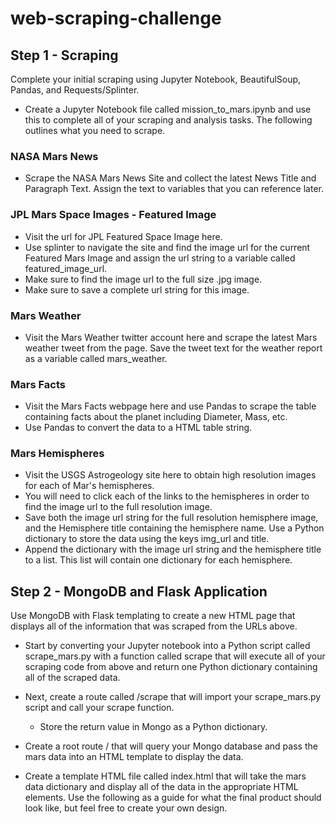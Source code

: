 # web-scraping-challenge

## Step 1 - Scraping
Complete your initial scraping using Jupyter Notebook, BeautifulSoup, Pandas, and Requests/Splinter.

* Create a Jupyter Notebook file called mission_to_mars.ipynb and use this to complete all of your scraping and analysis tasks. The following outlines what you need to scrape.

### NASA Mars News

* Scrape the NASA Mars News Site and collect the latest News Title and Paragraph Text. Assign the text to variables that you can reference later.

### JPL Mars Space Images - Featured Image

* Visit the url for JPL Featured Space Image here.
* Use splinter to navigate the site and find the image url for the current Featured Mars Image and assign the url string to a variable called featured_image_url.
* Make sure to find the image url to the full size .jpg image.
* Make sure to save a complete url string for this image.

### Mars Weather

* Visit the Mars Weather twitter account here and scrape the latest Mars weather tweet from the page. Save the tweet text for the weather report as a variable called mars_weather.

### Mars Facts

* Visit the Mars Facts webpage here and use Pandas to scrape the table containing facts about the planet including Diameter, Mass, etc.
* Use Pandas to convert the data to a HTML table string.

### Mars Hemispheres

* Visit the USGS Astrogeology site here to obtain high resolution images for each of Mar's hemispheres.
* You will need to click each of the links to the hemispheres in order to find the image url to the full resolution image.
* Save both the image url string for the full resolution hemisphere image, and the Hemisphere title containing the hemisphere name. Use a Python dictionary to store the data using the keys img_url and title.
* Append the dictionary with the image url string and the hemisphere title to a list. This list will contain one dictionary for each hemisphere.

## Step 2 - MongoDB and Flask Application
Use MongoDB with Flask templating to create a new HTML page that displays all of the information that was scraped from the URLs above.


* Start by converting your Jupyter notebook into a Python script called scrape_mars.py with a function called scrape that will execute all of your scraping code from above and return one Python dictionary containing all of the scraped data.

* Next, create a route called /scrape that will import your scrape_mars.py script and call your scrape function.
  * Store the return value in Mongo as a Python dictionary.

* Create a root route / that will query your Mongo database and pass the mars data into an HTML template to display the data.
* Create a template HTML file called index.html that will take the mars data dictionary and display all of the data in the appropriate HTML elements. Use the following as a guide for what the final product should look like, but feel free to create your own design.
